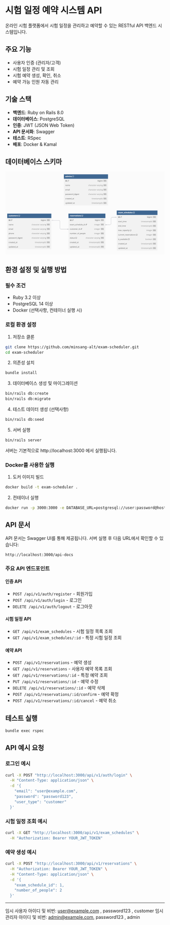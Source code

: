 # 시험 일정 예약 시스템 API

온라인 시험 플랫폼에서 시험 일정을 관리하고 예약할 수 있는 RESTful API 백엔드 시스템입니다.

## 주요 기능

- 사용자 인증 (관리자/고객)
- 시험 일정 관리 및 조회
- 시험 예약 생성, 확인, 취소
- 예약 가능 인원 자동 관리

## 기술 스택

- **백엔드**: Ruby on Rails 8.0
- **데이터베이스**: PostgreSQL
- **인증**: JWT (JSON Web Token)
- **API 문서화**: Swagger
- **테스트**: RSpec
- **배포**: Docker & Kamal

## 데이터베이스 스키마

![데이터베이스 스키마](dbscheme.png)

## 환경 설정 및 실행 방법

### 필수 조건

- Ruby 3.2 이상
- PostgreSQL 14 이상
- Docker (선택사항, 컨테이너 실행 시)

### 로컬 환경 설정

1. 저장소 클론

```bash
git clone https://github.com/minsang-alt/exam-scheduler.git
cd exam-scheduler
```

2. 의존성 설치

```bash
bundle install
```

3. 데이터베이스 생성 및 마이그레이션

```bash
bin/rails db:create
bin/rails db:migrate
```

4. 테스트 데이터 생성 (선택사항)

```bash
bin/rails db:seed
```

5. 서버 실행

```bash
bin/rails server
```

서버는 기본적으로 http://localhost:3000 에서 실행됩니다.

### Docker를 사용한 실행

1. 도커 이미지 빌드

```bash
docker build -t exam-scheduler .
```

2. 컨테이너 실행

```bash
docker run -p 3000:3000 -e DATABASE_URL=postgresql://user:password@host:port/dbname exam-scheduler
```

## API 문서

API 문서는 Swagger UI를 통해 제공됩니다. 서버 실행 후 다음 URL에서 확인할 수 있습니다:

```
http://localhost:3000/api-docs
```

### 주요 API 엔드포인트

#### 인증 API

- `POST /api/v1/auth/register` - 회원가입
- `POST /api/v1/auth/login` - 로그인
- `DELETE /api/v1/auth/logout` - 로그아웃

#### 시험 일정 API

- `GET /api/v1/exam_schedules` - 시험 일정 목록 조회
- `GET /api/v1/exam_schedules/:id` - 특정 시험 일정 조회

#### 예약 API

- `POST /api/v1/reservations` - 예약 생성
- `GET /api/v1/reservations` - 사용자 예약 목록 조회
- `GET /api/v1/reservations/:id` - 특정 예약 조회
- `PUT /api/v1/reservations/:id` - 예약 수정
- `DELETE /api/v1/reservations/:id` - 예약 삭제
- `POST /api/v1/reservations/:id/confirm` - 예약 확정
- `POST /api/v1/reservations/:id/cancel` - 예약 취소

## 테스트 실행

```bash
bundle exec rspec
```

## API 예시 요청

### 로그인 예시

```bash
curl -X POST "http://localhost:3000/api/v1/auth/login" \
  -H "Content-Type: application/json" \
  -d '{
    "email": "user@example.com",
    "password": "password123",
    "user_type": "customer"
  }'
```

### 시험 일정 조회 예시

```bash
curl -X GET "http://localhost:3000/api/v1/exam_schedules" \
  -H "Authorization: Bearer YOUR_JWT_TOKEN"
```

### 예약 생성 예시

```bash
curl -X POST "http://localhost:3000/api/v1/reservations" \
  -H "Authorization: Bearer YOUR_JWT_TOKEN" \
  -H "Content-Type: application/json" \
  -d '{
    "exam_schedule_id": 1,
    "number_of_people": 2
  }'
```

---

임시 사용자 아이디 및 비번: user@example.com , password123 , customer
임시 관리자 아이디 및 비번: admin@example.com, password123 , admin
